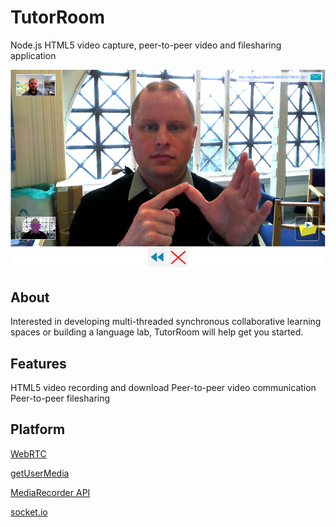 TutorRoom
======================================

Node.js HTML5 video capture, peer-to-peer video and filesharing application

![Image representing TutorRoom](public/images/tutorroom.jpg?raw=true "Image representing TutorRoom")

## About

Interested in developing multi-threaded synchronous collaborative learning spaces or building a language lab, TutorRoom will help get you started.

## Features

HTML5 video recording and download
Peer-to-peer video communication
Peer-to-peer filesharing

## Platform

[WebRTC](https://developer.mozilla.org/en-US/docs/Web/Guide/API/WebRTC)

[getUserMedia](https://developer.mozilla.org/en-US/docs/NavigatorUserMedia.getUserMedia)

[MediaRecorder API](https://developer.mozilla.org/en-US/docs/Web/API/MediaRecorder_API)

[socket.io](http://socket.io/)
